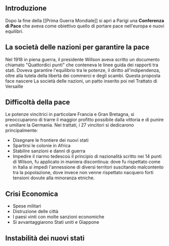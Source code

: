 ## Introduzione
Dopo la fine della [[Prima Guerra Mondiale]] si aprì a Parigi una **Conferenza di Pace** che aveva come obiettivo quello di portare pace nell'europa e nuovi equilibri.
## La società delle nazioni per garantire la pace
Nel 1918 in piena guerra, il presidente Willson aveva scritto un documento chiamato "Quattordici punti" che conteneva le linee guida dei rapporti tra stati. Doveva garantire l'equilibrio tra le potenze, il diritto all'indipendenza, oltre alla tutela della libertà dei commerci e degli scambi. Questa proposta face nascere La società delle nazioni, un patto inserito poi nel Trattato di Versaille
## Difficoltà della pace
Le potenze vincitrici in particolare Francia e Gran Bretagna, si preoccuparono di trarre il maggior profitto possibile dalla vittoria e di punire e umiliare la Germania. Nei trattati, i 27 vincitori si dedicarono principalmente:
- Disegnare le frontiere dei nuovi stati
- Spartirsi le colonie in Africa
- Stabilire sanzioni e danni di guerra
- Impedire il riarmo tedescoù
il principio di nazionalità scritto nei 14 punti di Wilson, fu applicato in maniera discontinua: dove fu rispettato come in Italia si impedì l'annessione di diversi territori suscitando malcontento tra la popolazione, dove invece non venne rispettato nacquero forti tensioni dovute alla minoranza etniche.
## Crisi Economica
- Spese militari
- Distruzione delle città
- I paesi vinti con molte sanzioni economiche
- Si avvantaggiarono Stati uniti e Giappone
## Instabilità dei nuovi stati

